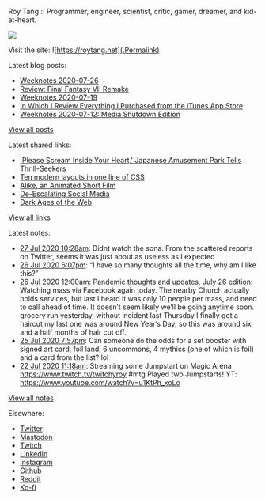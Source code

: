 Roy Tang :: Programmer, engineer, scientist, critic, gamer, dreamer, and kid-at-heart.

![](https://roytang.net/img/profile.jpg)

Visit the site: ![https://roytang.net](.Permalink)

Latest blog posts:
    

- [Weeknotes 2020-07-26](https://roytang.net/2020/07/weeknotes-07-26/)
- [Review: Final Fantasy VII Remake](https://roytang.net/2020/07/ff7r-review/)
- [Weeknotes 2020-07-19](https://roytang.net/2020/07/weeknotes-07-19/)
- [In Which I Review Everything I Purchased from the iTunes App Store](https://roytang.net/2020/07/itunes-purchases/)
- [Weeknotes 2020-07-12: Media Shutdown Edition](https://roytang.net/2020/07/weeknotes-07-12/)

[View all posts](https://roytang.net/blog)

Latest shared links:
    

- [&#39;Please Scream Inside Your Heart,&#39; Japanese Amusement Park Tells Thrill-Seekers](https://roytang.net/2020/07/please-scream-inside-your-heart-japanese-amusement-park-tells-thrill-seekers/)
- [Ten modern layouts in one line of CSS](https://roytang.net/2020/07/ten-modern-layouts-in-one-line-of-css/)
- [Alike, an Animated Short Film](https://roytang.net/2020/07/alike-an-animated-short-film/)
- [De-Escalating Social Media](https://roytang.net/2020/07/de-escalating-social-media/)
- [Dark Ages of the Web](https://roytang.net/2020/07/dark-ages-of-the-web/)

[View all links](https://roytang.net/links)

Latest notes:
    

- [27 Jul 2020 10:28am](https://roytang.net/2020/07/1287696418723909632/): Didnt watch the sona. From the scattered reports on Twitter, seems it was just about as useless as I expected
- [26 Jul 2020 6:07pm](https://roytang.net/2020/07/1287449421962125312/): &ldquo;I have so many thoughts all the time, why am I like this?&rdquo;
- [26 Jul 2020 12:00am](https://roytang.net/2020/07/covid19-07-26/): Pandemic thoughts and updates, July 26 edition:
 Watching mass via Facebook again today. The nearby Church actually holds services, but last I heard it was only 10 people per mass, and need to call ahead of time. It doesn&rsquo;t seem likely we&rsquo;ll be going anytime soon. grocery run yesterday, without incident last Thursday I finally got a haircut my last one was around New Year&rsquo;s Day, so this was around six and a half months of hair cut off.
- [25 Jul 2020 7:57pm](https://roytang.net/2020/07/fz87zl1/): Can someone do the odds for a set booster with signed art card, foil land, 6 uncommons, 4 mythics (one of which is foil) and a card from the list? lol
- [22 Jul 2020 11:18am](https://roytang.net/2020/07/1285896902584733696/): Streaming some Jumpstart on Magic Arena https://www.twitch.tv/twitchyroy #mtg
Played two Jumpstarts! YT: https://www.youtube.com/watch?v=u1KtPh_xoLo

[View all notes](https://roytang.net/notes)

Elsewhere:

- [Twitter](https://twitter.com/roytang)
- [Mastodon](https://mastodon.technology/@roytang)
- [Twitch](https://twitch.tv/twitchyroy)
- [LinkedIn](https://www.linkedin.com/in/roytang)
- [Instagram](https://instagram.com/roytang0400)
- [Github](https://github.com/roytang)
- [Reddit](https://reddit.com/u/hungryroy)
- [Ko-fi](https://ko-fi.com/roytang)